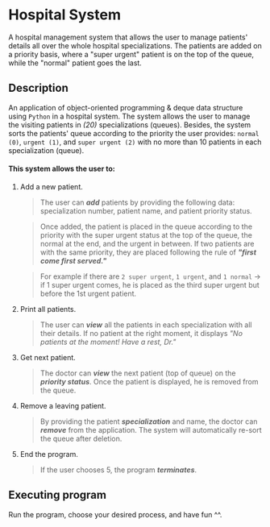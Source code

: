 # Hospital System

A hospital management system that allows the user to manage patients' details all over the whole hospital specializations. The patients are added on a priority basis, where a "super urgent" patient is on the top of the queue, while the "normal" patient goes the last.

## Description

An application of object-oriented programming & deque data structure using `Python` in a hospital system. 
The system allows the user to manage the visiting patients in _(20)_ specializations (queues). Besides, the system sorts the patients' queue according to the priority the user provides: `normal (0)`, `urgent (1)`, and `super urgent (2)` with no more than 10 patients in each specialization (queue). 

#### This system allows the user to:
1. Add a new patient.
   > The user can _**add**_ patients by providing the following data: specialization number, patient name, and patient priority status.

   > Once added, the patient is placed in the queue according to the priority with the super urgent status at the top of the queue, the normal at the end, and the urgent in between. If two patients are with the same priority, they are placed following the rule of **_"first come first served."_**
   
   > For example if there are `2 super urgent`, `1 urgent`, and `1 normal` -> if 1 super urgent comes, he is placed as the third super urgent but before the 1st urgent patient.
   
1. Print all patients.
   > The user can **_view_** all the patients in each specialization with all their details. If no patient at the right moment, it displays _"No patients at the moment! Have a rest, Dr."_
2. Get next patient.
   > The doctor can **_view_** the next patient (top of queue) on the **_priority status_**. Once the patient is displayed, he is removed from the queue.
3. Remove a leaving patient.
   > By providing the patient _**specialization**_ and name, the doctor can _**remove**_ from the application. The system will automatically re-sort the queue after deletion.
4. End the program.
   > If the user chooses 5, the program _**terminates**_.

## Executing program
Run the program, choose your desired process, and have fun ^^.






